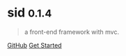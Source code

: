 # sid <small>0.1.4</small>

>  a front-end framework with mvc.

[GitHub](https://github.com/sid/)
[Get Started](/quickstart.md)